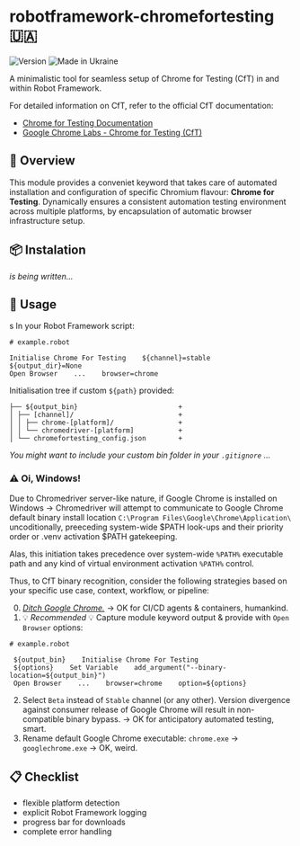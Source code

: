 # robotframework-chromefortesting :ukraine:

![Version](https://img.shields.io/badge/version-0.4-%2392C444) ![Made in Ukraine](https://img.shields.io/badge/made_in_Ukraine-%23AF1717)

A minimalistic tool for seamless setup of Chrome for Testing (CfT) in and within Robot Framework.

For detailed information on CfT, refer to the official CfT documentation:

- [Chrome for Testing Documentation](https://developer.chrome.com/blog/chrome-for-testing/)
- [Google Chrome Labs - Chrome for Testing (CfT)](https://googlechromelabs.github.io/chrome-for-testing/)

## :book: Overview

This module provides a conveniet keyword that takes care of automated installation and configuration of specific Chromium flavour: **Chrome for Testing**. Dynamically ensures a consistent automation testing environment across multiple platforms, by encapsulation of automatic browser infrastructure setup. 

## :package: Instalation

_is being written..._

## :hammer: Usage
s
In your Robot Framework script:
```
# example.robot

Initialise Chrome For Testing    ${channel}=stable    ${output_dir}=None
Open Browser    ...    browser=chrome
```

Initialisation tree if custom ```${path}``` provided:
```
├── ${output_bin}                         +
│ ├── [channel]/                          +
│ │ ├── chrome-[platform]/                +
│ │ └── chromedriver-[platform]           +
│ └── chromefortesting_config.json        +
```

_You might want to include your custom bin folder in your ```.gitignore``` ..._

### :warning: Oi, Windows!
Due to Chromedriver server-like nature, if Google Chrome is installed on Windows -> Chromedriver will attempt to communicate to Google Chrome default binary install location ```C:\Program Files\Google\Chrome\Application\``` uncoditionally, preeceding system-wide $PATH look-ups and their priority order or .venv activation $PATH gatekeeping.

Alas, this initiation takes precedence over system-wide ```%PATH%``` executable path and any kind of virtual environment activation ```%PATH%``` control.

Thus, to  CfT binary recognition, consider the following strategies based on your specific use case, context, workflow, or pipeline:

0. [*_Ditch Google Chrome._*](https://en.wikipedia.org/wiki/Nothing_to_hide_argument) -> OK for CI/CD agents & containers, humankind.
1. :bulb: *_Recommended_* :bulb: Capture module keyword output & provide with ```Open Browser``` options:
```
# example.robot

 ${output_bin}    Initialise Chrome For Testing
 ${options}    Set Variable    add_argument("--binary-location=${output_bin}")
 Open Browser    ...    browser=chrome    option=${options}
```
2. Select ```Beta``` instead of ```Stable``` channel (or any other). 
Version divergence against consumer release of Google Chrome will result in non-compatible binary bypass. -> OK for anticipatory automated testing, smart.
3. Rename default Google Chrome executable: ```chrome.exe``` -> ```googlechrome.exe``` -> OK, weird.

## :clipboard: Checklist

- flexible platform detection
- explicit Robot Framework logging
- progress bar for downloads
- complete error handling
